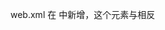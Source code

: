 web.xml
在<security-constraint><web-resource-collection>
中新增<http-method-omission>，这个元素与<http-method>相反
